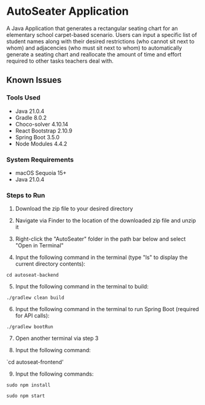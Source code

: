 # AutoSeater Application
A Java Application that generates a rectangular seating chart for an elementary school carpet-based scenario.
Users can input a specific list of student names along with their desired restrictions (who cannot sit next to whom)
and adjacencies (who must sit next to whom) to automatically generate a seating chart and reallocate the amount of time
and effort required to other tasks teachers deal with.

## Known Issues


### Tools Used
- Java 21.0.4
- Gradle 8.0.2
- Choco-solver 4.10.14
- React Bootstrap 2.10.9
- Spring Boot 3.5.0
- Node Modules 4.4.2

### System Requirements
- macOS Sequoia 15+
- Java 21.0.4

### Steps to Run

1. Download the zip file to your desired directory

2. Navigate via Finder to the location of the downloaded zip file and unzip it

3. Right-click the "AutoSeater" folder in the path bar below and select "Open in Terminal"

4. Input the following command in the terminal (type "ls" to display the current directory contents):

`cd autoseat-backend`

5. Input the following command in the terminal to build:

`./gradlew clean build`

6. Input the following command in the terminal to run Spring Boot (required for API calls):

`./gradlew bootRun`

7. Open another terminal via step 3

8. Input the following command:

`cd autoseat-frontend'

9. Input the following commands:

`sudo npm install`

`sudo npm start`
